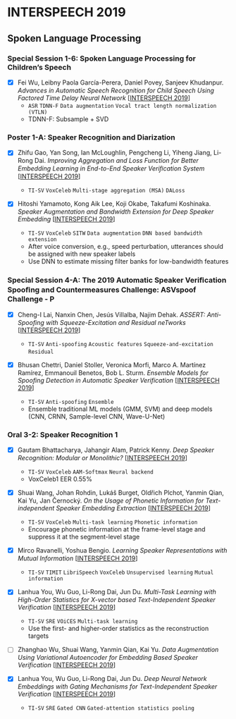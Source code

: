 # INTERSPEECH 2019

## Spoken Language Processing

### Special Session 1-6: Spoken Language Processing for Children’s Speech

- [x] Fei Wu, Leibny Paola García-Perera, Daniel Povey, Sanjeev Khudanpur. *Advances in Automatic Speech Recognition for Child Speech Using Factored Time Delay Neural Network* [[INTERSPEECH 2019](https://www.isca-speech.org/archive/Interspeech_2019/abstracts/2980.html)]
  - `ASR` `TDNN-F` `Data augmentation` `Vocal tract length normalization (VTLN)`
  - TDNN-F: Subsample + SVD

### Poster 1-A: Speaker Recognition and Diarization

- [x] Zhifu Gao, Yan Song, Ian McLoughlin, Pengcheng Li, Yiheng Jiang, Li-Rong Dai. *Improving Aggregation and Loss Function for Better Embedding Learning in End-to-End Speaker Veriﬁcation System* [[INTERSPEECH 2019](https://www.isca-speech.org/archive/Interspeech_2019/abstracts/1489.html)]
  - `TI-SV` `VoxCeleb` `Multi-stage aggregation (MSA)` `DALoss`

- [x] Hitoshi Yamamoto, Kong Aik Lee, Koji Okabe, Takafumi Koshinaka. *Speaker Augmentation and Bandwidth Extension for Deep Speaker Embedding* [[INTERSPEECH 2019](https://www.isca-speech.org/archive/Interspeech_2019/abstracts/1508.html)]
  - `TI-SV` `VoxCeleb` `SITW` `Data augmentation` `DNN based bandwidth extension`
  - After voice conversion, e.g., speed perturbation, utterances should be assigned with new speaker labels
  - Use DNN to estimate missing filter banks for low-bandwidth features

### Special Session 4-A: The 2019 Automatic Speaker Veriﬁcation Spooﬁng and Countermeasures Challenge: ASVspoof Challenge - P

- [x] Cheng-I Lai, Nanxin Chen, Jesús Villalba, Najim Dehak. *ASSERT: Anti-Spoofing with Squeeze-Excitation and Residual neTworks* [[INTERSPEECH 2019](https://www.isca-speech.org/archive/Interspeech_2019/abstracts/1794.html)]
  - `TI-SV` `Anti-spoofing` `Acoustic features` `Squeeze-and-excitation` `Residual`

- [x] Bhusan Chettri, Daniel Stoller, Veronica Morfi, Marco A. Martínez Ramírez, Emmanouil Benetos, Bob L. Sturm. *Ensemble Models for Spoofing Detection in Automatic Speaker Verification* [[INTERSPEECH 2019](https://www.isca-speech.org/archive/Interspeech_2019/abstracts/2505.html)]
  - `TI-SV` `Anti-spoofing` `Ensemble`
  - Ensemble traditional ML models (GMM, SVM) and deep models (CNN, CRNN, Sample-level CNN, Wave-U-Net)

### Oral 3-2: Speaker Recognition 1

- [x] Gautam Bhattacharya, Jahangir Alam, Patrick Kenny. *Deep Speaker Recognition: Modular or Monolithic?* [[INTERSPEECH 2019](https://www.isca-speech.org/archive/Interspeech_2019/abstracts/3146.html)]
  - `TI-SV` `VoxCeleb` `AAM-Softmax` `Neural backend`
  - VoxCeleb1 EER 0.55%

- [x] Shuai Wang, Johan Rohdin, Lukáš Burget, Oldřich Plchot, Yanmin Qian, Kai Yu, Jan Černocký. *On the Usage of Phonetic Information for Text-independent Speaker Embedding Extraction* [[INTERSPEECH 2019](https://www.isca-speech.org/archive/Interspeech_2019/abstracts/3036.html)]
  - `TI-SV` `VoxCeleb` `Multi-task learning` `Phonetic information`
  - Encourage phonetic information at the frame-level stage and suppress it at the segment-level stage

- [x] Mirco Ravanelli, Yoshua Bengio. *Learning Speaker Representations with Mutual Information* [[INTERSPEECH 2019](https://www.isca-speech.org/archive/Interspeech_2019/abstracts/2380.html)]
  - `TI-SV` `TIMIT` `LibriSpeech` `VoxCeleb` `Unsupervised learning` `Mutual information`

- [x] Lanhua You, Wu Guo, Li-Rong Dai, Jun Du. *Multi-Task Learning with High-Order Statistics for X-vector based Text-Independent Speaker Verification* [[INTERSPEECH 2019](https://www.isca-speech.org/archive/Interspeech_2019/abstracts/2264.html)]
  - `TI-SV` `SRE` `VOiCES` `Multi-task learning`
  - Use the first- and higher-order statistics as the reconstruction targets

- [ ] Zhanghao Wu, Shuai Wang, Yanmin Qian, Kai Yu. *Data Augmentation Using Variational Autoencoder for Embedding Based Speaker Verification* [[INTERSPEECH 2019](https://www.isca-speech.org/archive/Interspeech_2019/abstracts/2248.html)]

- [x] Lanhua You, Wu Guo, Li-Rong Dai, Jun Du. *Deep Neural Network Embeddings with Gating Mechanisms for Text-Independent Speaker Verification* [[INTERSPEECH 2019](https://www.isca-speech.org/archive/Interspeech_2019/abstracts/1746.html)]
  - `TI-SV` `SRE` `Gated CNN` `Gated-attention statistics pooling`

